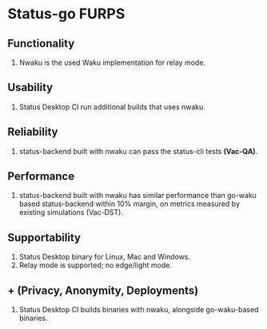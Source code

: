 # Status-go FURPS

## Functionality

1. Nwaku is the used Waku implementation for relay mode.

## Usability

1. Status Desktop CI run additional builds that uses nwaku. 

## Reliability

1. status-backend built with nwaku can pass the status-cli tests **(Vac-QA)**.

## Performance

1. status-backend built with nwaku has similar performance than go-waku based status-backend within 10% margin, 
   on metrics measured by existing simulations (Vac-DST).

## Supportability

1. Status Desktop binary for Linux, Mac and Windows.
2. Relay mode is supported; no edge/light mode.

## + (Privacy, Anonymity, Deployments)

1. Status Desktop CI builds binaries with nwaku, alongside go-waku-based binaries.